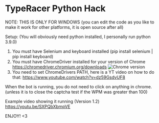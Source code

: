 # TypeRacer Python Hack

NOTE: THIS IS ONLY FOR WINDOWS
(you can edit the code as you like to make it work for other platforms, it is open source after all)

Setup:
(You will obviously need python installed, I personally run python 3.9.0)
1. You must have Selenium and keyboard installed (pip install selenium | pip install keyboard) 
2. You must have ChromeDriver installed for your version of Chrome https://chromedriver.chromium.org/downloads
![Chrome version](https://i.ibb.co/x73fB4W/image.png)
3. You need to set ChromeDrivers PATH, here is a YT video on how to do that: https://www.youtube.com/watch?v=dz59GsdvUF8

When the bot is running, you do not need to click on anything in chrome. (unless it is to close the captcha test if the WPM was greater than 100)

Example video showing it running (Version 1.2)
https://youtu.be/SXPQbXbmpVE

ENJOY! <3
